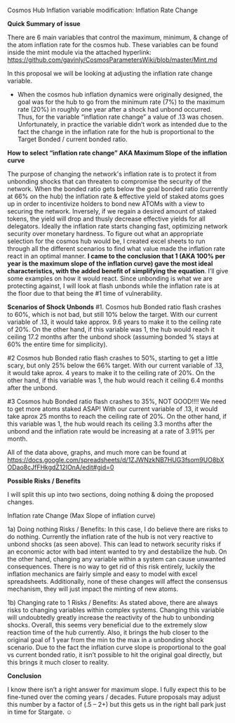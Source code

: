 <!-- markdown-link-check-disable -->

Cosmos Hub Inflation variable modification: Inflation Rate Change

**Quick Summary of issue**

There are 6 main variables that control the maximum, minimum, & change of the
atom inflation rate for the cosmos hub. These variables can be found inside the
mint module via the attached hyperlink:
<https://github.com/gavinly/CosmosParametersWiki/blob/master/Mint.md>

In this proposal we will be looking at adjusting the inflation rate change
variable.

*   When the cosmos hub inflation dynamics were originally designed, the goal was
    for the hub to go from the minimum rate (7%) to the maximum rate (20%) in
    roughly one year after a shock had unbond occurred. Thus, for the variable
    “inflation rate change” a value of .13 was chosen. Unfortunately, in practice
    the variable didn’t work as intended due to the fact the change in the
    inflation rate for the hub is proportional to the Target Bonded / current
    bonded ratio.

**How to select “inflation rate change” AKA Maximum Slope of the inflation
curve**

The purpose of changing the network's inflation rate is to protect it from
unbonding shocks that can threaten to compromise the security of the network.
When the bonded ratio gets below the goal bonded ratio (currently at 66% on the
hub) the inflation rate & effective yield of staked atoms goes up in order to
incentivize holders to bond new ATOMs with a view to securing the network.
Inversely, if we regain a desired amount of staked tokens, the yield will drop
and thusly decrease effective yields for all delegators. Ideally the inflation
rate starts changing fast, optimizing network security over monetary hardness.
To figure out what an appropriate selection for the cosmos hub would be, I
created excel sheets to run through all the different scenarios to find what
value made the inflation rate react in an optimal manner. **I came to the
conclusion that 1 (AKA 100% per year is the maximum slope of the inflation
curve) gave the most ideal characteristics, with the added benefit of
simplifying the equation**. I’ll give some examples on how it would react. Since
unbonding is what we are protecting against, I will look at flash unbonds while
the inflation rate is at the floor due to that being the #1 time of
vulnerability.

**Scenarios of Shock Unbonds** #1. Cosmos hub Bonded ratio flash crashes to 60%,
which is not bad, but still 10% below the target. With our current variable of
.13, it would take approx. 9.6 years to make it to the ceiling rate of 20%. On
the other hand, if this variable was 1, the hub would reach it ceiling 17.2
months after the unbond shock (assuming bonded % stays at 60% the entire time
for simplicity).

\#2 Cosmos hub Bonded ratio flash crashes to 50%, starting to get a little scary,
but only 25% below the 66% target. With our current variable of .13, it would
take aprox. 4 years to make it to the ceiling rate of 20%. On the other hand, if
this variable was 1, the hub would reach it ceiling 6.4 months after the unbond.

\#3 Cosmos hub Bonded ratio flash crashes to 35%, NOT GOOD!!!! We need to get
more atoms staked ASAP! With our current variable of .13, it would take aprox 25
months to reach the ceiling rate of 20%. On the other hand, if this variable was
1, the hub would reach its ceiling 3.3 months after the unbond and the inflation
rate would be increasing at a rate of 3.91% per month.

All of the data above, graphs, and much more can be found at
<https://docs.google.com/spreadsheets/d/1ZJWNzkNB7HUG3fsom9UO8bXODao8cJfFHkgdZ12IOnA/edit#gid=0>

**Possible Risks / Benefits**

I will split this up into two sections, doing nothing & doing the proposed
changes.

Inflation rate Change (Max Slope of inflation curve)

1a) Doing nothing Risks / Benefits: In this case, I do believe there are risks
to do nothing. Currently the inflation rate of the hub is not very reactive to
unbond shocks (as seen above). This can lead to network security risks if an
economic actor with bad intent wanted to try and destabilize the hub. On the
other hand, changing any variable within a system can cause unwanted
consequences. There is no way to get rid of this risk entirely, luckily the
inflation mechanics are fairly simple and easy to model with excel spreadsheets.
Additionally, none of these changes will affect the consensus mechanism, they
will just impact the minting of new atoms.

1b) Changing rate to 1 Risks / Benefits: As stated above, there are always risks
to changing variables within complex systems. Changing this variable will
undoubtedly greatly increase the reactivity of the hub to unbonding shocks.
Overall, this seems very beneficial due to the extremely slow reaction time of
the hub currently. Also, it brings the hub closer to the original goal of 1 year
from the min to the max in a unbonding shock scenario. Due to the fact the
inflation curve slope is proportional to the goal vs current bonded ratio, it
isn’t possible to hit the original goal directly, but this brings it much closer
to reality.

**Conclusion**

I know there isn’t a right answer for maximum slope. I fully expect this to be
fine-tuned over the coming years / decades. Future proposals may adjust this
number by a factor of (.5 – 2+) but this gets us in the right ball park just in
time for Stargate. ☺

<!-- markdown-link-check-enable -->
